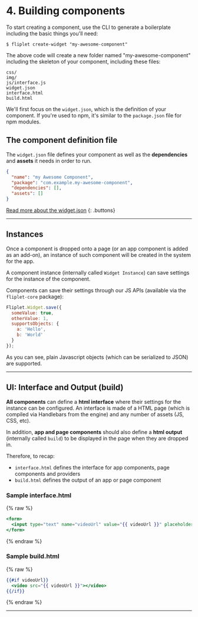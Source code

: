 # 4. Building components

To start creating a component, use the CLI to generate a boilerplate including the basic things you'll need:

```
$ fliplet create-widget "my-awesome-component"
```

The above code will create a new folder named "my-awesome-component" including the skeleton of your component, including these files:

```
css/
img/
js/interface.js
widget.json
interface.html
build.html
```

We'll first focus on the `widget.json`, which is the definition of your component. If you're used to npm, it's similar to the `package.json` file for npm modules.

## The component definition file

The `widget.json` file defines your component as well as the **dependencies** and **assets** it needs in order to run.

```json
{
  "name": "my Awesome Component",
  "package": "com.example.my-awesome-component",
  "dependencies": [],
  "assets": []
}
```

[Read more about the widget.json](components/Definition.md)
{: .buttons}

---

## Instances

Once a component is dropped onto a page (or an app component is added as an add-on), an instance of such component will be created in the system for the app.

A component instance (internally called `Widget Instance`) can save settings for the instance of the component.

Components can save their settings through our JS APIs (available via the `fliplet-core` package):

```js
Fliplet.Widget.save({
  someValue: true,
  otherValue: 1,
  supportsObjects: {
    a: 'Hello',
    b: 'World'
  }
});
```

As you can see, plain Javascript objects (which can be serialized to JSON) are supported.

---

## UI: Interface and Output (build)

**All components** can define a **html interface** where their settings for the instance can be configured. An interface is made of a HTML page (which is compiled via Handlebars from the engine) and any number of assets (JS, CSS, etc).

In addition, **app and page components** should also define a **html output** (internally called `build`) to be displayed in the page when they are dropped in.

Therefore, to recap:

- `interface.html` defines the interface for app components, page components and providers
- `build.html` defines the output of an app or page component

### Sample interface.html

{% raw %}
```handlebars
<form>
  <input type="text" name="videoUrl" value="{{ videoUrl }}" placeholder="A video url" />
</form>
```
{% endraw %}

### Sample build.html

{% raw %}
```handlebars
{{#if videoUrl}}
  <video src="{{ videoUrl }}"></video>
{{/if}}
```
{% endraw %}

---